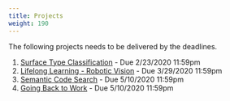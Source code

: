 ```yaml
---
title: Projects
weight: 190
---
```


The following projects needs to be delivered by the deadlines.

1. [Surface Type Classification](imu-classification) - Due 2/23/2020 11:59pm
2. [Lifelong Learning - Robotic Vision](continuous-learning) - Due 3/29/2020 11:59pm
3. [Semantic Code Search](semantic-code-search) - Due 5/10/2020 11:59pm
4. [Going Back to Work](going-back-to-work) - Due 5/10/2020 11:59pm



